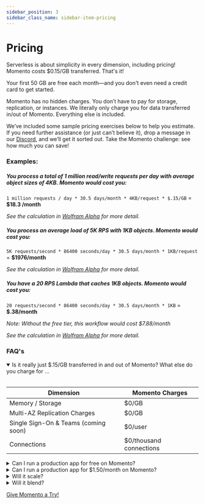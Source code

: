 ```yaml
---
sidebar_position: 3
sidebar_class_name: sidebar-item-pricing
---
```


# Pricing
Serverless is about simplicity in every dimension, including pricing! Momento costs $0.15/GB transferred. That's it!

Your first 50 GB are free each month—and you don't even need a credit card to get started.

Momento has no hidden charges. You don’t have to pay for storage, replication, or instances. We literally only charge you for data transferred in/out of Momento. Everything else is included.

We’ve included some sample pricing exercises below to help you estimate. If you need further assistance (or just can’t believe it), drop a message in our [Discord](https://discord.gg/Z7FSXB89), and we’ll get it sorted out. Take the Momento challenge: see how much you can save!

### Examples:

##### You process a total of 1 million read/write requests per day with average object sizes of 4KB. Momento would cost you:

`1 million requests / day * 30.5 days/month * 4KB/request * $.15/GB` = **$18.3 /month**

_See the calculation in [Wolfram Alpha](https://www.wolframalpha.com/input?i=1+million%2F+day+*+4KB+*+%24.15%2FGB+to+%24%2Fmonth) for more detail._

##### You process an average load of 5K RPS with 1KB objects. Momento would cost you:

`5K requests/second * 86400 seconds/day * 30.5 days/month * 1KB/request` = **$1976/month**

_See the calculation in [Wolfram Alpha](https://www.wolframalpha.com/input?i=5000%2Fsecond+*+1KB++*+%24.15%2FGB+to+%24%2Fmonth) for more detail._

##### You have a 20 RPS Lambda that caches 1KB objects. Momento would cost you:

`20 requests/second * 86400 seconds/day * 30.5 days/month * 1KB` = **$.38/month**

_Note: Without the free tier, this workflow would cost $7.88/month_

_See the calculation in [Wolfram Alpha](https://www.wolframalpha.com/input?i=%28%2820+requests%2Fsecond+*+1KB%2Frequest%29+-+50GB+%2Fmonth%29+*+%24.15%2FGB+to+%24%2Fmonth) for more detail._

### FAQ's 
<details open>
  <summary>Is it really just $.15/GB transferred in and out of Momento? What else do you charge for …</summary>
  <br>

| Dimension                            | Momento Charges         |
|--------------------------------------|-------------------------|
| Memory / Storage                     | $0/GB                   |
| Multi-AZ Replication Charges         | $0/GB                   |
| Single Sign-On & Teams (coming soon) | $0/user                 |
| Connections                          | $0/thousand connections |
  
 </details>

<details>
<summary>Can I run a production app for free on Momento?</summary>
<br>
Absolutely! Our free tier and low usage tiers are as fast, as available, and as secure as our at scale service. You get all our availability features like multi-AZ replication, hot key protection, and automatic scaling to handle bursts. You even get all our security features for free (end-to-end encryption, per request authentication, TLS).
  
</br>
We frequently find customers provisioning an entire cluster to handle low-RPS workflows. If you want them to be HA, you need multiple nodes. If you believe in CICD, you likely have a similarly sized cluster in staging—and maybe even in dev. That adds up! Turn off those machines—and save the environment. Go Momento!
</details>

<details>
  <summary>Can I run a production app for $1.50/month on Momento?</summary>
<br>
Absolutely! If you are transferring 60 GB of data in/out of Momento each month, you get the first 50GB free each month and pay $0.15/GB for the remaining 10GB each month. Access enterprise-grade availability, security, and performance at any scale with Momento.

As crazy as it sounds, we are not the first to do this. You can experience this with other serverless services like DynamoDB, S3, and more—we are just bringing serverless to caching!
</details>

<details>
  <summary>Will it scale?</summary>
<br>
Hell yes! Momento is the best way to future-proof your caching story. You can add Momento *extremely* quickly—and it just fades into the background whether you are doing 1 RPS or 1 million RPS. You just pay for what you use—so you get a scalable cache without spending a lot of cash.
</details>
  
<details>
  <summary>Will it blend?</summary>
<br>
We do not recommend putting Momento in a blender as it may void the warranty of your blender, but Momento is robust with enterprise grade security and availability. Momento does blend seamlessly with your current cloud setup, whether you're on AWS, GCP, Azure, or multi-cloud!
</details>

[Give Momento a Try!](https://docs.momentohq.com/docs/getting-started)
